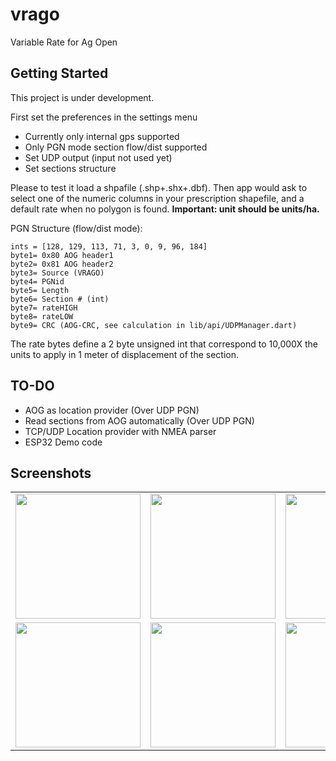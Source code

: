 # vrago

Variable Rate for Ag Open

## Getting Started

This project is under development.

First set the preferences in the settings menu
- Currently only internal gps supported
- Only PGN mode section flow/dist supported
- Set UDP output (input not used yet)
- Set sections structure

Please to test it load a shpafile (.shp+.shx+.dbf). Then app would ask to select one of the numeric columns in your prescription shapefile, and a default rate when no polygon is found. 
__Important: unit should be units/ha.__

PGN Structure (flow/dist mode): 

```
ints = [128, 129, 113, 71, 3, 0, 9, 96, 184]
byte1= 0x80 AOG header1
byte2= 0x81 AOG header2
byte3= Source (VRAGO)
byte4= PGNid
byte5= Length
byte6= Section # (int)
byte7= rateHIGH
byte8= rateLOW
byte9= CRC (AOG-CRC, see calculation in lib/api/UDPManager.dart)
```

The rate bytes define a 2 byte unsigned int that correspond to 10,000X the units to apply in 1 meter of displacement of the section.

## TO-DO
- AOG as location provider (Over UDP PGN) 
- Read sections from AOG automatically (Over UDP PGN) 
- TCP/UDP Location provider with NMEA parser
- ESP32 Demo code

## Screenshots

| | | |
|:-------------------------:|:-------------------------:|:-------------------------:|
| <img src="https://i.ibb.co/9nr9Bx0/Simulator-Screen-Shot-i-Phone-8-2021-05-26-at-22-12-24.png" width="200"> | <img src="https://i.ibb.co/C789gqm/Simulator-Screen-Shot-i-Phone-8-2021-05-26-at-22-12-10.png" width="200"> | <img src="https://i.ibb.co/ZL8c4nV/Simulator-Screen-Shot-i-Phone-8-2021-05-26-at-22-07-23.png" width="200"> |
| <img src="https://i.ibb.co/SvQBKDP/Simulator-Screen-Shot-i-Phone-8-2021-05-26-at-22-05-39.png" width="200"> | <img src="https://i.ibb.co/gmRJ1QV/Simulator-Screen-Shot-i-Phone-8-2021-05-26-at-22-12-58.png" width="200"> | <img src="https://i.ibb.co/qNBw9sG/Simulator-Screen-Shot-i-Phone-8-2021-05-26-at-22-13-01.png" width="200">|

